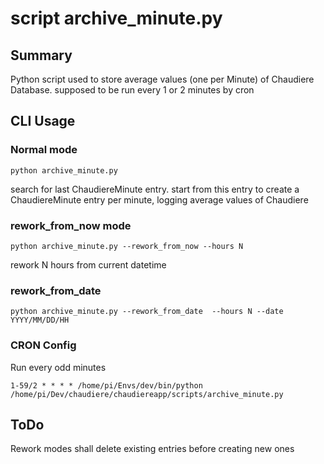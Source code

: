 # script archive_minute.py

## Summary

Python script used to store average values (one per Minute) of Chaudiere Database.
supposed to be run every 1 or 2 minutes by cron

## CLI Usage

### Normal mode

    python archive_minute.py
    
search for last ChaudiereMinute entry.
start from this entry to create a ChaudiereMinute entry per minute, logging average values of Chaudiere

### rework_from_now mode

    python archive_minute.py --rework_from_now --hours N
    
rework N hours from current datetime

### rework_from_date

    python archive_minute.py --rework_from_date  --hours N --date YYYY/MM/DD/HH

### CRON Config

Run every odd minutes

    1-59/2 * * * * /home/pi/Envs/dev/bin/python /home/pi/Dev/chaudiere/chaudiereapp/scripts/archive_minute.py


## ToDo

Rework modes shall delete existing entries before creating new ones